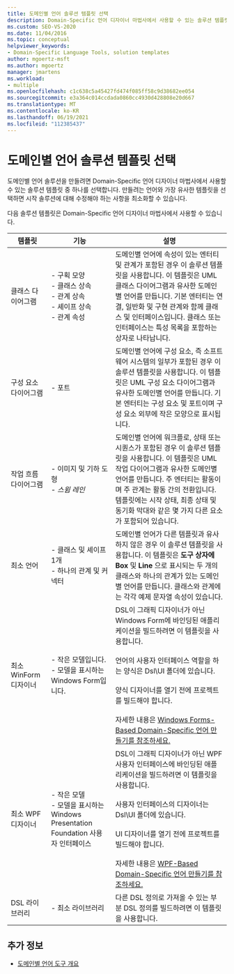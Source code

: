 ```yaml
---
title: 도메인별 언어 솔루션 템플릿 선택
description: Domain-Specific 언어 디자이너 마법사에서 사용할 수 있는 솔루션 템플릿 중 하나를 선택하여 도메인별 언어 솔루션을 만드는 방법을 알아봅니다.
ms.custom: SEO-VS-2020
ms.date: 11/04/2016
ms.topic: conceptual
helpviewer_keywords:
- Domain-Specific Language Tools, solution templates
author: mgoertz-msft
ms.author: mgoertz
manager: jmartens
ms.workload:
- multiple
ms.openlocfilehash: c1c638c5a45427fd474f085ff58c9d38682ee054
ms.sourcegitcommit: e3a364c014ccdada0860cc4930d428808e20d667
ms.translationtype: MT
ms.contentlocale: ko-KR
ms.lasthandoff: 06/19/2021
ms.locfileid: "112385437"
---
```

# <a name="choosing-a-domain-specific-language-solution-template"></a>도메인별 언어 솔루션 템플릿 선택
도메인별 언어 솔루션을 만들려면 Domain-Specific 언어 디자이너 마법사에서 사용할 수 있는 솔루션 템플릿 중 하나를 선택합니다. 만들려는 언어와 가장 유사한 템플릿을 선택하면 시작 솔루션에 대해 수정해야 하는 사항을 최소화할 수 있습니다.

 다음 솔루션 템플릿은 Domain-Specific 언어 디자이너 마법사에서 사용할 수 있습니다.

|템플릿|기능|설명|
|-|-|-|
|클래스 다이어그램|- 구획 모양<br />- 클래스 상속<br />- 관계 상속<br />- 셰이프 상속<br />- 관계 속성|도메인별 언어에 속성이 있는 엔터티 및 관계가 포함된 경우 이 솔루션 템플릿을 사용합니다. 이 템플릿은 UML 클래스 다이어그램과 유사한 도메인별 언어를 만듭니다. 기본 엔터티는 연결, 일반화 및 구현 관계와 함께 클래스 및 인터페이스입니다. 클래스 또는 인터페이스는 특성 목록을 포함하는 상자로 나타납니다.|
|구성 요소 다이어그램|- 포트|도메인별 언어에 구성 요소, 즉 소프트웨어 시스템의 일부가 포함된 경우 이 솔루션 템플릿을 사용합니다. 이 템플릿은 UML 구성 요소 다이어그램과 유사한 도메인별 언어를 만듭니다. 기본 엔터티는 구성 요소 및 포트이며 구성 요소 외부에 작은 모양으로 표시됩니다.|
|작업 흐름 다이어그램|- 이미지 및 기하 도형<br />-   *스윔 레인*|도메인별 언어에 워크플로, 상태 또는 시퀀스가 포함된 경우 이 솔루션 템플릿을 사용합니다. 이 템플릿은 UML 작업 다이어그램과 유사한 도메인별 언어를 만듭니다. 주 엔터티는 활동이며 주 관계는 활동 간의 전환입니다. 템플릿에는 시작 상태, 최종 상태 및 동기화 막대와 같은 몇 가지 다른 요소가 포함되어 있습니다.|
|최소 언어|- 클래스 및 셰이프 1개<br />- 하나의 관계 및 커넥터|도메인별 언어가 다른 템플릿과 유사하지 않은 경우 이 솔루션 템플릿을 사용합니다. 이 템플릿은 **도구 상자에** **Box** 및 **Line** 으로 표시되는 두 개의 클래스와 하나의 관계가 있는 도메인별 언어를 만듭니다. 클래스와 관계에는 각각 예제 문자열 속성이 있습니다.|
|최소 WinForm 디자이너|- 작은 모델입니다.<br />- 모델을 표시하는 Windows Form입니다.|DSL이 그래픽 디자이너가 아닌 Windows Form에 바인딩된 애플리케이션을 빌드하려면 이 템플릿을 사용합니다.<br /><br /> 언어의 사용자 인터페이스 역할을 하는 양식은 Dsl\UI 폴더에 있습니다.<br /><br /> 양식 디자이너를 열기 전에 프로젝트를 빌드해야 합니다.<br /><br /> 자세한 내용은 [Windows Forms-Based Domain-Specific 언어 만들기를 참조하세요.](../modeling/creating-a-windows-forms-based-domain-specific-language.md)|
|최소 WPF 디자이너|- 작은 모델<br />- 모델을 표시하는 Windows Presentation Foundation 사용자 인터페이스|DSL이 그래픽 디자이너가 아닌 WPF 사용자 인터페이스에 바인딩된 애플리케이션을 빌드하려면 이 템플릿을 사용합니다.<br /><br /> 사용자 인터페이스의 디자이너는 Dsl\UI 폴더에 있습니다.<br /><br /> UI 디자이너를 열기 전에 프로젝트를 빌드해야 합니다.<br /><br /> 자세한 내용은 [WPF-Based Domain-Specific 언어 만들기를 참조하세요.](../modeling/creating-a-wpf-based-domain-specific-language.md)|
|DSL 라이브러리|- 최소 라이브러리|다른 DSL 정의로 가져올 수 있는 부분 DSL 정의를 빌드하려면 이 템플릿을 사용합니다.|

## <a name="see-also"></a>추가 정보

- [도메인별 언어 도구 개요](../modeling/overview-of-domain-specific-language-tools.md)
